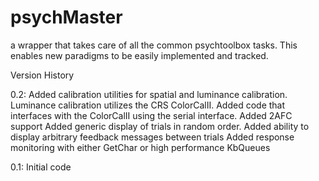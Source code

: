 # psychMaster
a wrapper that takes care of all the common psychtoolbox tasks.
This enables new paradigms to be easily implemented and tracked.


Version History

0.2:
Added calibration utilities for spatial and luminance calibration.
Luminance calibration utilizes the CRS ColorCalII. Added code that interfaces
with the ColorCalII using the serial interface.
Added 2AFC support
Added generic display of trials in random order.
Added ability to display arbitrary feedback messages between trials
Added response monitoring with either GetChar or high performance KbQueues 

0.1: 
Initial code